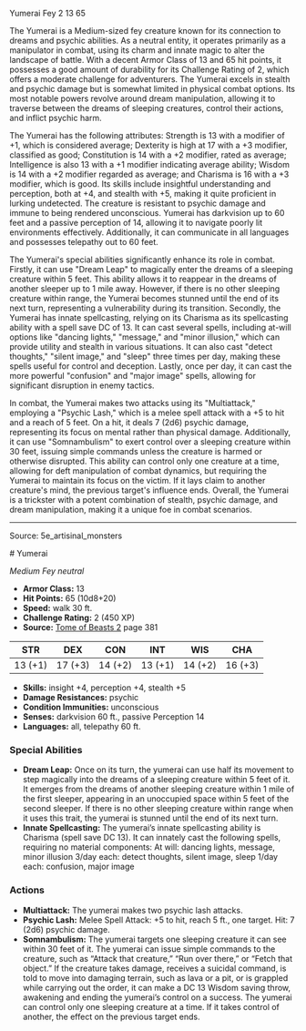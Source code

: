 <MonsterName/>Yumerai</MonsterName>
<CreatureType/>Fey</CreatureType>
<CR/>2</CR>
<AC/>13</AC>
<HP/>65</HP>
<summary>The Yumerai is a Medium-sized fey creature known for its connection to dreams and psychic abilities. As a neutral entity, it operates primarily as a manipulator in combat, using its charm and innate magic to alter the landscape of battle. With a decent Armor Class of 13 and 65 hit points, it possesses a good amount of durability for its Challenge Rating of 2, which offers a moderate challenge for adventurers. The Yumerai excels in stealth and psychic damage but is somewhat limited in physical combat options. Its most notable powers revolve around dream manipulation, allowing it to traverse between the dreams of sleeping creatures, control their actions, and inflict psychic harm.</summary>

<detail>

The Yumerai has the following attributes: Strength is 13 with a modifier of +1, which is considered average; Dexterity is high at 17 with a +3 modifier, classified as good; Constitution is 14 with a +2 modifier, rated as average; Intelligence is also 13 with a +1 modifier indicating average ability; Wisdom is 14 with a +2 modifier regarded as average; and Charisma is 16 with a +3 modifier, which is good. Its skills include insightful understanding and perception, both at +4, and stealth with +5, making it quite proficient in lurking undetected. The creature is resistant to psychic damage and immune to being rendered unconscious. Yumerai has darkvision up to 60 feet and a passive perception of 14, allowing it to navigate poorly lit environments effectively. Additionally, it can communicate in all languages and possesses telepathy out to 60 feet.

The Yumerai's special abilities significantly enhance its role in combat. Firstly, it can use "Dream Leap" to magically enter the dreams of a sleeping creature within 5 feet. This ability allows it to reappear in the dreams of another sleeper up to 1 mile away. However, if there is no other sleeping creature within range, the Yumerai becomes stunned until the end of its next turn, representing a vulnerability during its transition. Secondly, the Yumerai has innate spellcasting, relying on its Charisma as its spellcasting ability with a spell save DC of 13. It can cast several spells, including at-will options like "dancing lights," "message," and "minor illusion," which can provide utility and stealth in various situations. It can also cast "detect thoughts," "silent image," and "sleep" three times per day, making these spells useful for control and deception. Lastly, once per day, it can cast the more powerful "confusion" and "major image" spells, allowing for significant disruption in enemy tactics.

In combat, the Yumerai makes two attacks using its "Multiattack," employing a "Psychic Lash," which is a melee spell attack with a +5 to hit and a reach of 5 feet. On a hit, it deals 7 (2d6) psychic damage, representing its focus on mental rather than physical damage. Additionally, it can use "Somnambulism" to exert control over a sleeping creature within 30 feet, issuing simple commands unless the creature is harmed or otherwise disrupted. This ability can control only one creature at a time, allowing for deft manipulation of combat dynamics, but requiring the Yumerai to maintain its focus on the victim. If it lays claim to another creature's mind, the previous target's influence ends. Overall, the Yumerai is a trickster with a potent combination of stealth, psychic damage, and dream manipulation, making it a unique foe in combat scenarios.</detail>



---

Source: 5e_artisinal_monsters

<statblock>
# Yumerai

*Medium* *Fey* *neutral*

- **Armor Class:** 13
- **Hit Points:** 65 (10d8+20)
- **Speed:** walk 30 ft.
- **Challenge Rating:** 2 (450 XP)
- **Source:** [Tome of Beasts 2](https://koboldpress.com/kpstore/product/tome-of-beasts-2-for-5th-edition) page 381

| STR | DEX | CON | INT | WIS | CHA |
| --- | --- | --- | --- | --- | --- |
| 13 (+1) | 17 (+3) | 14 (+2) | 13 (+1) | 14 (+2) | 16 (+3) |

- **Skills:** insight +4, perception +4, stealth +5
- **Damage Resistances:** psychic
- **Condition Immunities:** unconscious
- **Senses:** darkvision 60 ft., passive Perception 14
- **Languages:** all, telepathy 60 ft.

### Special Abilities

- **Dream Leap:** Once on its turn, the yumerai can use half its movement to step magically into the dreams of a sleeping creature within 5 feet of it. It emerges from the dreams of another sleeping creature within 1 mile of the first sleeper, appearing in an unoccupied space within 5 feet of the second sleeper. If there is no other sleeping creature within range when it uses this trait, the yumerai is stunned until the end of its next turn.
- **Innate Spellcasting:** The yumerai’s innate spellcasting ability is Charisma (spell save DC 13). It can innately cast the following spells, requiring no material components:
At will: dancing lights, message, minor illusion
3/day each: detect thoughts, silent image, sleep
1/day each: confusion, major image

### Actions

- **Multiattack:** The yumerai makes two psychic lash attacks.
- **Psychic Lash:** Melee Spell Attack: +5 to hit, reach 5 ft., one target. Hit: 7 (2d6) psychic damage.
- **Somnambulism:** The yumerai targets one sleeping creature it can see within 30 feet of it. The yumerai can issue simple commands to the creature, such as “Attack that creature,” “Run over there,” or “Fetch that object.” If the creature takes damage, receives a suicidal command, is told to move into damaging terrain, such as lava or a pit, or is grappled while carrying out the order, it can make a DC 13 Wisdom saving throw, awakening and ending the yumerai’s control on a success. The yumerai can control only one sleeping creature at a time. If it takes control of another, the effect on the previous target ends.


</statblock>


